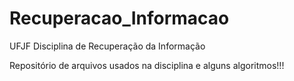 # Recuperacao_Informacao
UFJF Disciplina de Recuperação da Informação


Repositório de arquivos usados na disciplina e alguns algoritmos!!!
